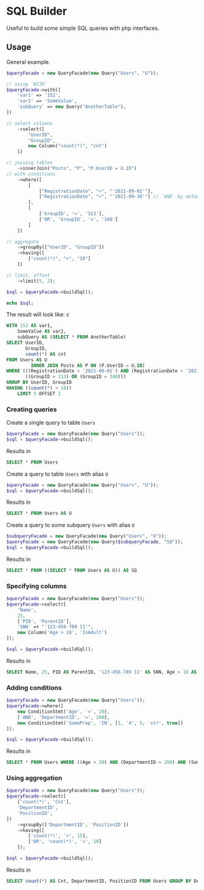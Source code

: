 # SQL Builder 

Useful to build some simple SQL queries with php interfaces.


## Usage

General example.

```php
$queryFacade = new QueryFacade(new Query("Users", "U"));

// using `WITH`
$queryFacade->with([
    'var1' => '152',
    'var2' => 'SomeValue',
    'subQuery' => new Query("AnotherTable"),
])

// select columns
    ->select([
        "UserID",
        "GroupID",
        new Column("count(*)", "cnt")
    ])

// joining tables
    ->innerJoin("Posts", "P", "P.UserID = U.ID")
// with conditions
    ->where([
        [
            ["RegistrationDate", ">", "'2021-09-01'"],
            ["RegistrationDate", "<", "'2021-09-30'"] // `AND` by default
        ],
        [
            ['GroupID', '=', '313'],
            ['OR', 'GroupID', '=', '348']
        ]
    ])

// aggregate
    ->groupBy(["UserID", "GroupID"])
    ->having([
        ["count(*)", ">", "10"]
    ])

// limit, offset
    ->limit(5, 2);

$sql = $queryFacade->buildSql();

echo $sql;
```

The result will look like:
c
```sql
WITH 152 AS var1,
    SomeValue AS var2,
    subQuery AS (SELECT * FROM AnotherTable)
SELECT UserID,
       GroupID,
       count(*) AS cnt
FROM Users AS U
         INNER JOIN Posts AS P ON (P.UserID = U.ID)
WHERE (((RegistrationDate > '2021-09-01') AND (RegistrationDate < '2021-09-30')) AND
       ((GroupID = 313) OR (GroupID = 348)))
GROUP BY UserID, GroupID
HAVING ((count(*) > 10))
    LIMIT 5 OFFSET 2
```

### Creating queries

Create a single query to table `Users`

```php
$queryFacade = new QueryFacade(new Query("Users"));
$sql = $queryFacade->buildSql();
```
Results in
```sql
SELECT * FROM Users
```

Create a query to table `Users` with alias `U`

```php
$queryFacade = new QueryFacade(new Query("Users", "U"));
$sql = $queryFacade->buildSql();
```
Results in
```sql
SELECT * FROM Users AS U
```

Create a query to some subquery `Users` with alias `U`

```php
$subqueryFacade = new QueryFacade(new Query("Users", "U"));
$queryFacade = new QueryFacade(new Query($subqueryFacade, "SQ"));
$sql = $queryFacade->buildSql();
```
Results in
```sql
SELECT * FROM ((SELECT * FROM Users AS U)) AS SQ
```

### Specifying columns

```php
$queryFacade = new QueryFacade(new Query("Users"));
$queryFacade->select([
    'Name',
    25,
    ['PID', 'ParentID'],
    'SNN' => "'123-456-789 11'",
    new Column('Age > 18', 'IsAdult')
]);

$sql = $queryFacade->buildSql();
```
Results in
```sql
SELECT Name, 25, PID AS ParentID, '123-456-789 11' AS SNN, Age > 18 AS IsAdult FROM Users
```

### Adding conditions

```php
$queryFacade = new QueryFacade(new Query("Users"));
$queryFacade->where([
    new ConditionStmt('Age', '>', 20),
    ['AND', 'DepartmentID', '=', 200],
    new ConditionStmt('SomeProp', 'IN', [1, '4', 5, 'str', true])
]);

$sql = $queryFacade->buildSql();
```
Results in
```sql
SELECT * FROM Users WHERE ((Age > 20) AND (DepartmentID = 200) AND (SomeProp IN (1, '4', 5, 'str', TRUE)))
```

### Using aggregation

```php
$queryFacade = new QueryFacade(new Query("Users"));
$queryFacade->select([
    ['count(*)', 'Cnt'],
    'DepartmentID',
    'PositionID',
])
    ->groupBy(['DepartmentID', 'PositionID'])
    ->having([
        ['count(*)', '>', 15],
        ['OR', 'count(*)', '<', 10]
    ]);

$sql = $queryFacade->buildSql();
```
Results in
```sql
SELECT count(*) AS Cnt, DepartmentID, PositionID FROM Users GROUP BY DepartmentID, PositionID HAVING ((count(*) > 15) OR (count(*) < 10))
```
